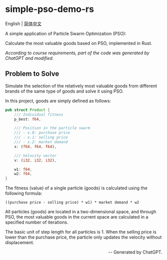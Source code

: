 # simple-pso-demo-rs

English | [简体中文](readme-zh-cn.md)

A simple application of Particle Swarm Optimization (PSO):

Calculate the most valuable goods based on PSO, implemented in Rust.

*According to course requirements, part of the code was generated by ChatGPT and modified.*

## Problem to Solve

Simulate the selection of the relatively most valuable goods from different brands
of the same type of goods and solve it using PSO.

In this project, goods are simply defined as follows:

```rust
pub struct Product {
    /// Individual fitness
    p_best: f64,

    /// Position in the particle swarm
    /// - x.0: purchase price
    /// - x.1: selling price
    /// - x.2: market demand
    x: (f64, f64, f64),

    /// Velocity vector
    v: (i32, i32, i32),

    w1: f64,
    w2: f64,
}
```

The fitness (value) of a single particle (goods) is calculated using the following formula:

```text
((purchase price - selling price) * w1) * market demand * w2
```

All particles (goods) are located in a two-dimensional space, and through PSO,
the most valuable goods in the current space are calculated in a specified number
of iterations.

The basic unit of step length for all particles is 1. When the selling price is
lower than the purchase price, the particle only updates the velocity without displacement.

<div align="right">-- Generated by ChatGPT.</div>
